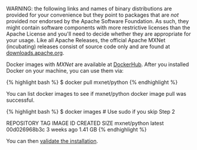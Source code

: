 WARNING: the following links and names of binary distributions are provided for
your convenience but they point to packages that are *not* provided nor endorsed
by the Apache Software Foundation. As such, they might contain software
components with more restrictive licenses than the Apache License and you'll
need to decide whether they are appropriate for your usage. Like all Apache
Releases, the official Apache MXNet (incubating) releases consist of source code
only and are found at
[downloads.apache.org](https://downloads.apache.org/incubator/mxnet/).
    

Docker images with *MXNet* are available at [DockerHub](https://hub.docker.com/r/mxnet/).
After you installed Docker on your machine, you can use them via:

{% highlight bash %}
$ docker pull mxnet/python
{% endhighlight %}

You can list docker images to see if mxnet/python docker image pull was successful.

{% highlight bash %}
$ docker images # Use sudo if you skip Step 2

REPOSITORY TAG IMAGE ID CREATED SIZE
mxnet/python latest 00d026968b3c 3 weeks ago 1.41 GB
{% endhighlight %}

You can then <a href="/get_started/validate_mxnet.html">validate the installation</a>.
